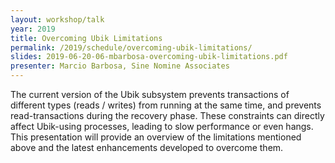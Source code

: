 ```yaml
---
layout: workshop/talk
year: 2019
title: Overcoming Ubik Limitations
permalink: /2019/schedule/overcoming-ubik-limitations/
slides: 2019-06-20-06-mbarbosa-overcoming-ubik-limitations.pdf
presenter: Marcio Barbosa, Sine Nomine Associates
---
```


The current version of the Ubik subsystem prevents transactions of different
types (reads / writes) from running at the same time, and prevents
read-transactions during the recovery phase. These constraints can directly
affect Ubik-using processes, leading to slow performance or even hangs. This
presentation will provide an overview of the limitations mentioned above and
the latest enhancements developed to overcome them.
